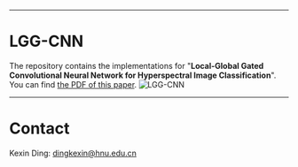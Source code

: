 ****
# LGG-CNN
The repository contains the implementations for "**Local-Global Gated Convolutional Neural Network for Hyperspectral Image Classification**". 
 You can find [the PDF of this paper](https://ieeexplore.ieee.org/stamp/stamp.jsp?tp=&arnumber=10315219).
![LGG-CNN](https://github.com/Ding-Kexin/LGG-CNN/blob/main/figure/LGG-CNN.jpg)
****
# Contact
Kexin Ding: [dingkexin@hnu.edu.cn](dingkexin@hnu.edu.cn)
